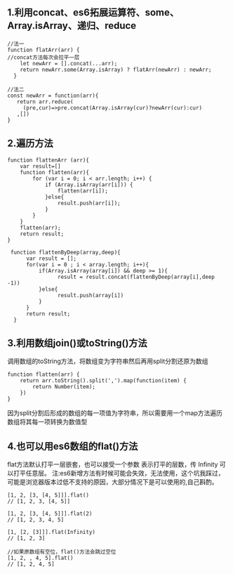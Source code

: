 ## 1.利用concat、es6拓展运算符、some、Array.isArray、递归、reduce
```
//法一
function flatArr(arr) {
//concat方法每次会拉平一层
    let newArr = [].concat(...arr);
    return newArr.some(Array.isArray) ? flatArr(newArr) : newArr;
  }
 
//法二
const newArr = function(arr){
   return arr.reduce(
     (pre,cur)=>pre.concat(Array.isArray(cur)?newArr(cur):cur)
   ,[])
}
```

## 2.遍历方法
```
function flattenArr (arr){
    var result=[]
    function flatten(arr){
        for (var i = 0; i < arr.length; i++) {
            if (Array.isArray(arr[i])) {
                flatten(arr[i]);
            }else{
                result.push(arr[i]);
            }        
        }
    }
    flatten(arr);
    return result;
}
 
 function flattenByDeep(array,deep){
      var result = [];
      for(var i = 0 ; i < array.length; i++){
          if(Array.isArray(array[i]) && deep >= 1){
                result = result.concat(flattenByDeep(array[i],deep -1))
          }else{
                result.push(array[i])
          }
      }
      return result;
  }
```



## 3.利用数组join()或toString()方法
调用数组的toString方法，将数组变为字符串然后再用split分割还原为数组

```
function flatten(arr) {
    return arr.toString().split(',').map(function(item) {
        return Number(item);
    })
} 
```
因为split分割后形成的数组的每一项值为字符串，所以需要用一个map方法遍历数组将其每一项转换为数值型



## 4.也可以用es6数组的flat()方法

flat方法默认打平一层嵌套，也可以接受一个参数 表示打平的层数，传 Infinity 可以打平任意层。
注:es6新增方法有时候可能会失效，无法使用，这个坑我踩过，可能是浏览器版本过低不支持的原因，大部分情况下是可以使用的,自己斟酌。
```
[1, 2, [3, [4, 5]]].flat()
// [1, 2, 3, [4, 5]]
 
[1, 2, [3, [4, 5]]].flat(2)
// [1, 2, 3, 4, 5]
 
[1, [2, [3]]].flat(Infinity)
// [1, 2, 3]
 
//如果原数组有空位，flat()方法会跳过空位
[1, 2, , 4, 5].flat()
// [1, 2, 4, 5]
```